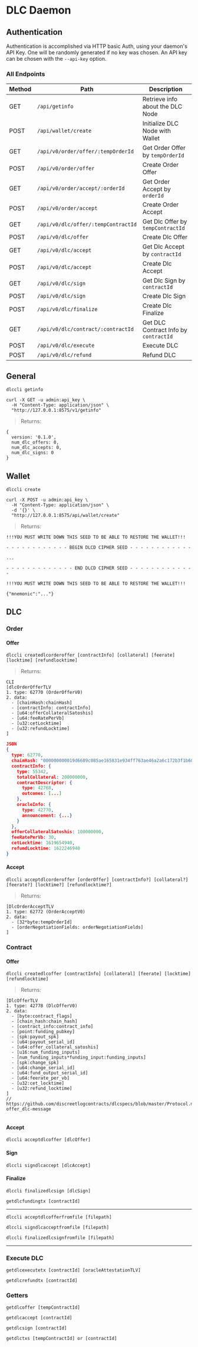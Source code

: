 # DLC Daemon

## Authentication

Authentication is accomplished via HTTP basic Auth, using your daemon's API Key. One will be randomly generated if no key was chosen. An API key can be chosen with the `--api-key` option.

### All Endpoints

| Method   | Path                                | Description                          |
| -------- | ----------------------------------- | ------------------------------------ |
| GET      | `/api/getinfo`                      | Retrieve info about the DLC Node     |
| POST     | `/api/wallet/create`                | Initialize DLC Node with Wallet      |
| GET      | `/api/v0/order/offer/:tempOrderId`  | Get Order Offer by `tempOrderId`     |
| POST     | `/api/v0/order/offer`               | Create Order Offer                   |
| GET      | `/api/v0/order/accept/:orderId`     | Get Order Accept by `orderId`        |
| POST     | `/api/v0/order/accept`              | Create Order Accept                  |
| GET      | `/api/v0/dlc/offer/:tempContractId` | Get Dlc Offer by `tempContractId`    |
| POST     | `/api/v0/dlc/offer`                 | Create Dlc Offer                     |
| GET      | `/api/v0/dlc/accept`                | Get Dlc Accept by `contractId`       |
| POST     | `/api/v0/dlc/accept`                | Create Dlc Accept                    |
| GET      | `/api/v0/dlc/sign`                  | Get Dlc Sign by `contractId`         |
| POST     | `/api/v0/dlc/sign`                  | Create Dlc Sign                      |
| POST     | `/api/v0/dlc/finalize`              | Create Dlc Finalize                  |
| GET      | `/api/v0/dlc/contract/:contractId`  | Get DLC Contract Info by `contractId`|
| POST     | `/api/v0/dlc/execute`               | Execute DLC                          |
| POST     | `/api/v0/dlc/refund`                | Refund DLC                           |

## General

```shell
dlccli getinfo
```

```shell
curl -X GET -u admin:api_key \
  -H "Content-Type: application/json" \
  "http://127.0.0.1:8575/v1/getinfo"
```

> Returns:

```shell
{
  version: '0.1.0',
  num_dlc_offers: 0,
  num_dlc_accepts: 0,
  num_dlc_signs: 0
}
```

## Wallet

```shell
dlccli create
```

```shell
curl -X POST -u admin:api_key \
  -H "Content-Type: application/json" \
  -d '{}' \
  "http://127.0.0.1:8575/api/wallet/create"
```

> Returns:

```shell
!!!YOU MUST WRITE DOWN THIS SEED TO BE ABLE TO RESTORE THE WALLET!!!

- - - - - - - - - - - - BEGIN DLCD CIPHER SEED - - - - - - - - - - - -

...

- - - - - - - - - - - - - END DLCD CIPHER SEED - - - - - - - - - - - - -

!!!YOU MUST WRITE DOWN THIS SEED TO BE ABLE TO RESTORE THE WALLET!!!
```

```shell
{"mnemonic":"..."}
```

## DLC

### Order

#### Offer

```shell
dlccli createdlcorderoffer [contractInfo] [collateral] [feerate] [locktime] [refundlocktime]
```

> Returns:

```shell
CLI
[dlcOrderOfferTLV
1. type: 62770 (OrderOfferV0)
2. data:
  - [chainHash:chainHash]
  - [contractInfo: contractInfo]
  - [u64:offerCollateralSatoshis]
  - [u64:feeRatePerVb]
  - [u32:cetLocktime]
  - [u32:refundLocktime]
]
```

```json
JSON
{
  type: 62770,
  chainHash: "000000000019d6689c085ae165831e934ff763ae46a2a6c172b3f1b60a8ce26f",
  contractInfo: {
    type: 55342,
    totalCollateral: 200000000,
    contractDescriptor: {
      type: 42768,
      outcomes: [...]
    },
    oracleInfo: {
      type: 42770,
      announcement: {...}
    }
  },
  offerCollateralSatoshis: 100000000,
  feeRatePerVb: 30,
  cetLocktime: 1619654940,
  refundLocktime: 1622246940
}
```

#### Accept

```shell
dlccli acceptdlcorderoffer [orderOffer] [contractInfo?] [collateral?] [feerate?] [locktime?] [refundlocktime?]
```

> Returns:

```shell
[DlcOrderAcceptTLV
1. type: 62772 (OrderAcceptV0)
2. data:
  - [32*byte:tempOrderId]
  - [orderNegotiationFields: orderNegotiationFields]
]
```

### Contract

#### Offer

```shell
dlccli createdlcoffer [contractInfo] [collateral] [feerate] [locktime] [refundlocktime]
```

> Returns:

```shell
[DlcOfferTLV
1. type: 42778 (DlcOfferV0)
2. data:
  - [byte:contract_flags]
  - [chain_hash:chain_hash]
  - [contract_info:contract_info]
  - [point:funding_pubkey]
  - [spk:payout_spk]
  - [u64:payout_serial_id]
  - [u64:offer_collateral_satoshis]
  - [u16:num_funding_inputs]
  - [num_funding_inputs*funding_input:funding_inputs]
  - [spk:change_spk]
  - [u64:change_serial_id]
  - [u64:fund_output_serial_id]
  - [u64:feerate_per_vb]
  - [u32:cet_locktime]
  - [u32:refund_locktime]
]
// https://github.com/discreetlogcontracts/dlcspecs/blob/master/Protocol.md#the-offer_dlc-message
```

```json

```

#### Accept

```shell
dlccli acceptdlcoffer [dlcOffer]
```

#### Sign

```shell
dlccli signdlcaccept [dlcAccept]
```

#### Finalize

```shell
dlccli finalizedlcsign [dlcSign]
```

```shell
getdlcfundingtx [contractId]
```

---

```shell
dlccli acceptdlcofferfromfile [filepath]
```

```shell
dlccli signdlcacceptfromfile [filepath]
```

```shell
dlccli finalizedlcsignfromfile [filepath]
```

---

### Execute DLC

```shell
getdlcexecutetx [contractId] [oracleAttestationTLV]
```

```shell
getdlcrefundtx [contractId]
```

### Getters

```shell
getdlcoffer [tempContractId]
```

```shell
getdlcaccept [contractId]
```

```shell
getdlcsign [contractId]
```

```shell
getdlctxs [tempContractId] or [contractId]
```
